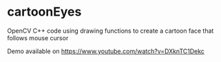 # cartoonEyes
OpenCV C++ code using drawing functions to create a cartoon face that follows mouse cursor

Demo available on https://www.youtube.com/watch?v=DXknTC1Dekc 
